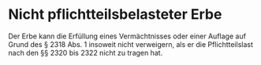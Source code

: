 # Nicht pflichtteilsbelasteter Erbe

Der Erbe kann die Erfüllung eines Vermächtnisses oder einer Auflage auf Grund des § 2318 Abs. 1 insoweit nicht verweigern, als er die Pflichtteilslast nach den §§ 2320 bis 2322 nicht zu tragen hat. 

